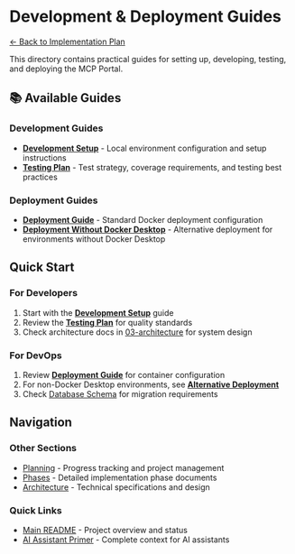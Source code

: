 # Development & Deployment Guides

[← Back to Implementation Plan](../README.md)

This directory contains practical guides for setting up, developing, testing, and deploying the MCP Portal.

## 📚 Available Guides

### Development Guides

- **[Development Setup](./development-setup.md)** - Local environment configuration and setup instructions
- **[Testing Plan](./testing-plan.md)** - Test strategy, coverage requirements, and testing best practices

### Deployment Guides

- **[Deployment Guide](./deployment-guide.md)** - Standard Docker deployment configuration
- **[Deployment Without Docker Desktop](./deployment-without-docker-desktop.md)** - Alternative deployment for environments without Docker Desktop

## Quick Start

### For Developers

1. Start with the **[Development Setup](./development-setup.md)** guide
2. Review the **[Testing Plan](./testing-plan.md)** for quality standards
3. Check architecture docs in [03-architecture](../03-architecture/) for system design

### For DevOps

1. Review **[Deployment Guide](./deployment-guide.md)** for container configuration
2. For non-Docker Desktop environments, see **[Alternative Deployment](./deployment-without-docker-desktop.md)**
3. Check [Database Schema](../03-architecture/database-schema.md) for migration requirements

## Navigation

### Other Sections

- [Planning](../01-planning/) - Progress tracking and project management
- [Phases](../02-phases/) - Detailed implementation phase documents
- [Architecture](../03-architecture/) - Technical specifications and design

### Quick Links

- [Main README](../README.md) - Project overview and status
- [AI Assistant Primer](../ai-assistant-primer.md) - Complete context for AI assistants